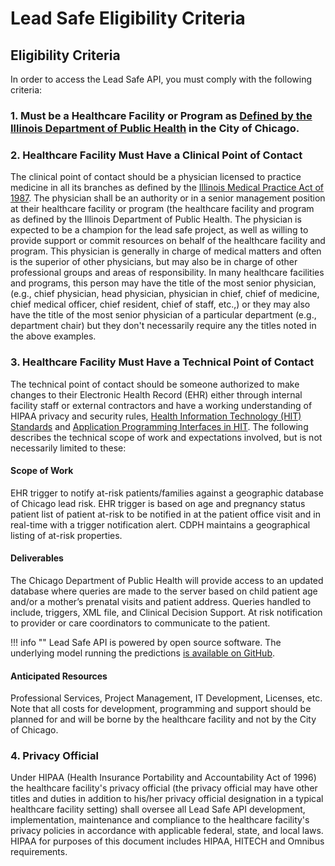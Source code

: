 # Lead Safe Eligibility Criteria

## Eligibility Criteria

In order to access the Lead Safe API, you must comply with the following criteria:

### 1. Must be a Healthcare Facility or Program as [Defined by the Illinois Department of Public Health](http://www.dph.illinois.gov/topics-services/health-care-regulation/facilities) in the City of Chicago.

### 2. Healthcare Facility Must Have a Clinical Point of Contact

The clinical point of contact should be a physician licensed to practice medicine in all its branches as defined by the [Illinois Medical Practice Act of 1987](http://ilga.gov/legislation/ilcs/ilcs3.asp?ActID=1309&ChapAct=225%C2%A0ILCS%C2%A060/&ChapterID=24&ChapterName=PROFESSIONS+AND+OCCUPATIONS&ActName=Medical+Practice+Act+of+1987). The physician shall be an authority or in a senior management position at their healthcare facility or program (the healthcare facility and program as defined by the Illinois Department of Public Health. The physician is expected to be a champion for the lead safe project, as well as willing to provide support or commit resources on behalf of the healthcare facility and program. This physician is generally in charge of medical matters and often is the superior of other physicians, but may also be in charge of other professional groups and areas of responsibility. In many healthcare facilities and programs, this person may have the title of the most senior physician, (e.g., chief physician, head physician, physician in chief, chief of medicine, chief medical officer, chief resident, chief of staff, etc.,) or they may also have the title of the most senior physician of a particular department (e.g., department chair) but they don't necessarily require any the titles noted in the above examples.

### 3. Healthcare Facility Must Have a Technical Point of Contact

The technical point of contact should be someone authorized to make changes to their Electronic Health Record (EHR) either through internal facility staff or external contractors and have a working understanding of HIPAA privacy and security rules, [Health Information Technology (HIT) Standards](https://www.healthit.gov/policy-researchers-implementers/2015-edition-final-rule) and [Application Programming Interfaces in HIT](https://www.healthit.gov/api-education-module/story_html5.html). The following describes the technical scope of work and expectations involved, but is not necessarily limited to these:

#### Scope of Work

EHR trigger to notify at-risk patients/families against a geographic database of Chicago lead risk. EHR trigger is based on age and pregnancy status patient list of patient at-risk to be notified in at the patient office visit and in real-time with a trigger notification alert. CDPH maintains a geographical listing of at-risk properties.

#### Deliverables

The Chicago Department of Public Health will provide access to an updated database where queries are made to the server based on child patient age and/or a mother’s prenatal visits and patient address. Queries handled to include, triggers, XML file, and Clinical Decision Support. At risk notification to provider or care coordinators to communicate to the patient.


!!! info ""
	Lead Safe API is powered by open source software. The underlying model running the predictions [is available on GitHub](https://github.com/Chicago/lead-model).


#### Anticipated Resources

Professional Services, Project Management, IT Development, Licenses, etc. Note that all costs for development, programming and support should be planned for and will be borne by the healthcare facility and not by the City of Chicago.

### 4. Privacy Official

Under HIPAA (Health Insurance Portability and Accountability Act of 1996) the healthcare facility's privacy official (the privacy official may have other titles and duties in addition to his/her privacy official designation in a typical healthcare facility setting) shall oversee all Lead Safe API development, implementation, maintenance and compliance to the healthcare facility's privacy policies in accordance with applicable federal, state, and local laws. HIPAA for purposes of this document includes HIPAA, HITECH and Omnibus requirements.

